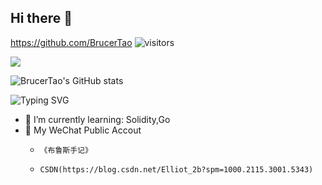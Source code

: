 ## Hi there 👋

https://github.com/BrucerTao
![visitors](https://visitor-badge.glitch.me/badge?page_id=https://github.com/BrucerTao&left_color=green&right_color=red)

![](https://stats.justsong.cn/api/csdn?id=Elliot_2b)

![BrucerTao's GitHub stats](https://github-readme-stats.vercel.app/api?username=BrucerTao&show_icons=true&theme=radical)

![Typing SVG](https://readme-typing-svg.demolab.com/?lines=👏Welcom;To;Bruce's;own;little;world)

<!--
**BrucerTao/BrucerTao** is a ✨ _special_ ✨ repository because its `README.md` (this file) appears on your GitHub profile.

Here are some ideas to get you started:

- 🔭 I’m currently working on ...
- 👯 I’m looking to collaborate on ...
- 🤔 I’m looking for help with ...
- 📫 How to reach me: ...
- 😄 Pronouns: ...
- ⚡ Fun fact: ...
-->


- 🌱 I’m currently learning:   Solidity,Go
- 💬 My WeChat Public Accout
    -     《布鲁斯手记》
    -     CSDN(https://blog.csdn.net/Elliot_2b?spm=1000.2115.3001.5343)


